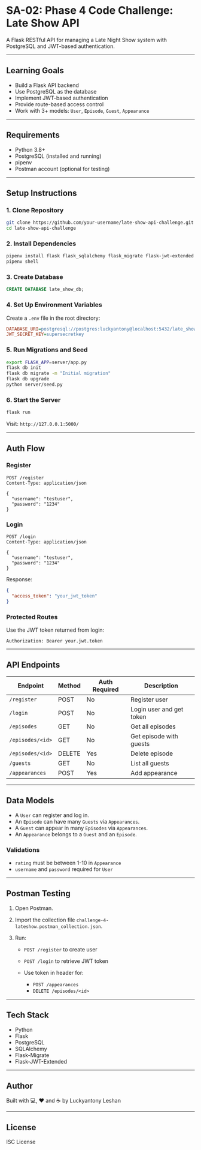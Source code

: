 # SA-02: Phase 4 Code Challenge: Late Show API

A Flask RESTful API for managing a Late Night Show system with PostgreSQL and JWT-based authentication.

---

##  Learning Goals

* Build a Flask API backend
* Use PostgreSQL as the database
* Implement JWT-based authentication
* Provide route-based access control
* Work with 3+ models: `User`, `Episode`, `Guest`, `Appearance`

---

##  Requirements

* Python 3.8+
* PostgreSQL (installed and running)
* pipenv
* Postman account (optional for testing)

---

##  Setup Instructions

### 1. Clone Repository

```bash
git clone https://github.com/your-username/late-show-api-challenge.git
cd late-show-api-challenge
```

### 2. Install Dependencies

```bash
pipenv install flask flask_sqlalchemy flask_migrate flask-jwt-extended psycopg2-binary python-dotenv
pipenv shell
```

### 3. Create Database

```sql
CREATE DATABASE late_show_db;
```

### 4. Set Up Environment Variables

Create a `.env` file in the root directory:

```ini
DATABASE_URI=postgresql://postgres:luckyantony@localhost:5432/late_show_db
JWT_SECRET_KEY=supersecretkey
```

### 5. Run Migrations and Seed

```bash
export FLASK_APP=server/app.py
flask db init
flask db migrate -m "Initial migration"
flask db upgrade
python server/seed.py
```

### 6. Start the Server

```bash
flask run
```

Visit: `http://127.0.0.1:5000/`

---

##  Auth Flow

### Register

```http
POST /register
Content-Type: application/json

{
  "username": "testuser",
  "password": "1234"
}
```

### Login

```http
POST /login
Content-Type: application/json

{
  "username": "testuser",
  "password": "1234"
}
```

Response:

```json
{
  "access_token": "your_jwt_token"
}
```

### Protected Routes

Use the JWT token returned from login:

```http
Authorization: Bearer your.jwt.token
```

---

## API Endpoints

| Endpoint         | Method | Auth Required | Description              |
| ---------------- | ------ | ------------- | ------------------------ |
| `/register`      | POST   | No            | Register user            |
| `/login`         | POST   | No            | Login user and get token |
| `/episodes`      | GET    | No            | Get all episodes         |
| `/episodes/<id>` | GET    | No            | Get episode with guests  |
| `/episodes/<id>` | DELETE | Yes           | Delete episode           |
| `/guests`        | GET    | No            | List all guests          |
| `/appearances`   | POST   | Yes           | Add appearance           |

---

## Data Models

* A `User` can register and log in.
* An `Episode` can have many `Guests` via `Appearances`.
* A `Guest` can appear in many `Episodes` via `Appearances`.
* An `Appearance` belongs to a `Guest` and an `Episode`.

### Validations

* `rating` must be between 1-10 in `Appearance`
* `username` and `password` required for `User`

---

##  Postman Testing

1. Open Postman.
2. Import the collection file `challenge-4-lateshow.postman_collection.json`.
3. Run:

   * `POST /register` to create user
   * `POST /login` to retrieve JWT token
   * Use token in header for:

     * `POST /appearances`
     * `DELETE /episodes/<id>`

---

##  Tech Stack

* Python
* Flask
* PostgreSQL
* SQLAlchemy
* Flask-Migrate
* Flask-JWT-Extended

---

##  Author

Built with 💻, ❤️ and ☕ by Luckyantony Leshan

---

##  License

ISC License
